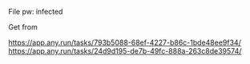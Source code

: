 File pw: infected

Get from 

https://app.any.run/tasks/793b5088-68ef-4227-b86c-1bde48ee9f34/ 
https://app.any.run/tasks/24d9d195-de7b-49fc-888a-263c8de39574/